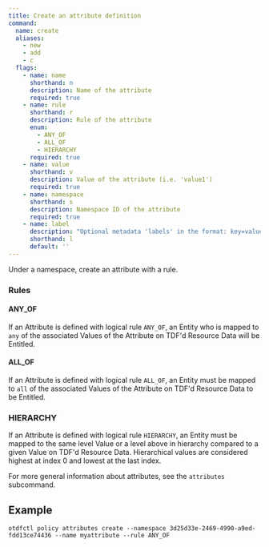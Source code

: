 ```yaml
---
title: Create an attribute definition
command:
  name: create
  aliases:
    - new
    - add
    - c
  flags:
    - name: name
      shorthand: n
      description: Name of the attribute
      required: true
    - name: rule
      shorthand: r
      description: Rule of the attribute
      enum:
        - ANY_OF
        - ALL_OF
        - HIERARCHY
      required: true
    - name: value
      shorthand: v
      description: Value of the attribute (i.e. 'value1')
      required: true
    - name: namespace
      shorthand: s
      description: Namespace ID of the attribute
      required: true
    - name: label
      description: "Optional metadata 'labels' in the format: key=value"
      shorthand: l
      default: ''
---
```


Under a namespace, create an attribute with a rule.

### Rules

#### ANY_OF

If an Attribute is defined with logical rule `ANY_OF`, an Entity who is mapped to `any` of the associated Values of the Attribute
on TDF'd Resource Data will be Entitled.

#### ALL_OF

If an Attribute is defined with logical rule `ALL_OF`, an Entity must be mapped to `all` of the associated Values of the Attribute
on TDF'd Resource Data to be Entitled.

### HIERARCHY

If an Attribute is defined with logical rule `HIERARCHY`, an Entity must be mapped to the same level Value or a level above in hierarchy
compared to a given Value on TDF'd Resource Data. Hierarchical values are considered highest at index 0 and lowest at the last index.

For more general information about attributes, see the `attributes` subcommand.

## Example

```shell
otdfctl policy attributes create --namespace 3d25d33e-2469-4990-a9ed-fdd13ce74436 --name myattribute --rule ANY_OF
```
